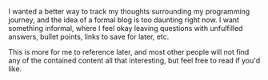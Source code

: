 I wanted a better way to track my thoughts surrounding my programming journey,
and the idea of a formal blog is too daunting right now. I want something
informal, where I feel okay leaving questions with unfulfilled answers, bullet
points, links to save for later, etc.

This is more for me to reference later, and most other people will not find any
of the contained content all that interesting, but feel free to read if you'd
like.
